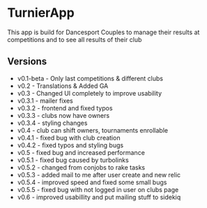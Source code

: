 TurnierApp
====================

This app is build for Dancesport Couples to manage their results at competitions and to see all results of their club

Versions
---------------------
  - v0.1-beta - Only last competitions & different clubs
  - v0.2      - Translations & Added GA
  - v0.3      - Changed UI completely to improve usability
  - v0.3.1    - mailer fixes
  - v0.3.2    - frontend and fixed typos
  - v0.3.3    - clubs now have owners
  - v0.3.4    - styling changes
  - v0.4      - club can shift owners, tournaments enrollable
  - v0.4.1    - fixed bug with club creation
  - v0.4.2    - fixed typos and styling bugs
  - v0.5      - fixed bug and increased performance
  - v0.5.1    - fixed bug caused by turbolinks
  - v0.5.2    - changed from conjobs to rake tasks
  - v0.5.3    - added mail to me after user create and new relic
  - v0.5.4    - improved speed and fixed some small bugs
  - v0.5.5    - fixed bug with not logged in user on clubs page
  - v0.6      - improved usabillity and put mailing stuff to sidekiq
